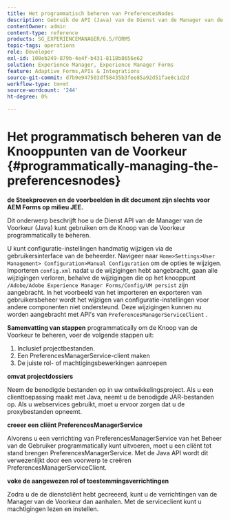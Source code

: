 ```yaml
---
title: Het programmatisch beheren van PreferencesNodes
description: Gebruik de API (Java) van de Dienst van de Manager van de Voorkeur om de Knooppunten van de Voorkeur programmatically te beheren.
contentOwner: admin
content-type: reference
products: SG_EXPERIENCEMANAGER/6.5/FORMS
topic-tags: operations
role: Developer
exl-id: 108eb249-879b-4e4f-b431-8118b8656e62
solution: Experience Manager, Experience Manager Forms
feature: Adaptive Forms,APIs & Integrations
source-git-commit: d7b9e947503df58435b3fee85a92d51fae8c1d2d
workflow-type: tm+mt
source-wordcount: '244'
ht-degree: 0%

---
```


# Het programmatisch beheren van de Knooppunten van de Voorkeur {#programmatically-managing-the-preferencesnodes}

**de Steekproeven en de voorbeelden in dit document zijn slechts voor AEM Forms op milieu JEE.**

Dit onderwerp beschrijft hoe u de Dienst API van de Manager van de Voorkeur (Java) kunt gebruiken om de Knoop van de Voorkeur programmatically te beheren.

U kunt configuratie-instellingen handmatig wijzigen via de gebruikersinterface van de beheerder. Navigeer naar `Home>Settings>User Management> Configuration>Manual Configuration` om de opties te wijzigen. Importeren `config.xml` nadat u de wijzigingen hebt aangebracht, gaan alle wijzigingen verloren, behalve de wijzigingen die op het knooppunt `/Adobe/Adobe Experience Manager Forms/Config/UM persist` zijn aangebracht. In het voorbeeld van het importeren en exporteren van gebruikersbeheer wordt het wijzigen van configuratie-instellingen voor andere componenten niet ondersteund. Deze wijzigingen kunnen nu worden aangebracht met API&#39;s van `PreferencesManagerServiceClient` .

**Samenvatting van stappen** programmatically om de Knoop van de Voorkeur te beheren, voer de volgende stappen uit:

1. Inclusief projectbestanden.
1. Een PreferencesManagerService-client maken
1. De juiste rol- of machtigingsbewerkingen aanroepen

**omvat projectdossiers**

Neem de benodigde bestanden op in uw ontwikkelingsproject. Als u een clienttoepassing maakt met Java, neemt u de benodigde JAR-bestanden op. Als u webservices gebruikt, moet u ervoor zorgen dat u de proxybestanden opneemt.

**creeer een cliënt PreferencesManagerService**

Alvorens u een verrichting van PreferencesManagerService van het Beheer van de Gebruiker programmatically kunt uitvoeren, moet u een cliënt tot stand brengen PreferencesManagerService. Met de Java API wordt dit verwezenlijkt door een voorwerp te creëren PreferencesManagerServiceClient.

**voke de aangewezen rol of toestemmingsverrichtingen**

Zodra u de de dienstcliënt hebt gecreeerd, kunt u de verrichtingen van de Manager van de Voorkeur dan aanhalen. Met de serviceclient kunt u machtigingen lezen en instellen.
